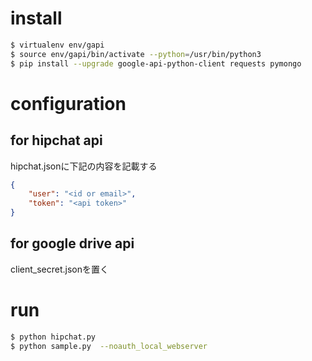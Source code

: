 install
========

```bash
$ virtualenv env/gapi
$ source env/gapi/bin/activate --python=/usr/bin/python3
$ pip install --upgrade google-api-python-client requests pymongo
```


configuration
=============

for hipchat api
---------------

hipchat.jsonに下記の内容を記載する

```json
{
    "user": "<id or email>",
    "token": "<api token>"
}
```

for google drive api
--------------------

client_secret.jsonを置く

run
========

```bash
$ python hipchat.py
$ python sample.py  --noauth_local_webserver
```
